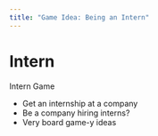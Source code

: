 ```yaml
---
title: "Game Idea: Being an Intern"
---
```


# Intern

Intern Game

* Get an internship at a company
* Be a company hiring interns?
* Very board game-y ideas
